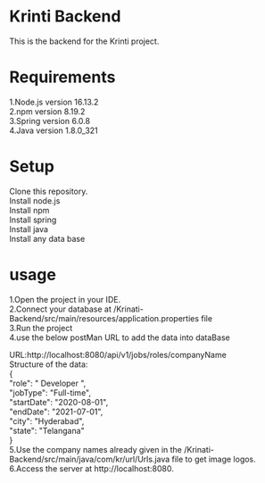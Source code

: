 # Krinti Backend
This is the backend for the Krinti project.

# Requirements
1.Node.js version 16.13.2<br />
2.npm version 8.19.2<br />
3.Spring version 6.0.8<br />
4.Java version 1.8.0_321

# Setup
Clone this repository.<br />
Install  node.js<br />
Install npm<br />
Install spring<br />
Install java<br />
Install any data base
# usage
1.Open the project in your IDE.<br />
2.Connect your database at /Krinati-Backend/src/main/resources/application.properties file<br />
3.Run the project<br />
4.use the below postMan URL to add the data into dataBase<br />

  URL:http://localhost:8080/api/v1/jobs/roles/companyName<br />
  Structure of the data:<br />
  {<br />
    "role": " Developer ",<br />
    "jobType": "Full-time",<br />
    "startDate": "2020-08-01",<br />
    "endDate": "2021-07-01",<br />
    "city": "Hyderabad",<br />
    "state": "Telangana" <br />
  }<br />
5.Use the company names already given in the /Krinati-Backend/src/main/java/com/kr/url/Urls.java file to get image logos.<br />
6.Access the server at http://localhost:8080.
